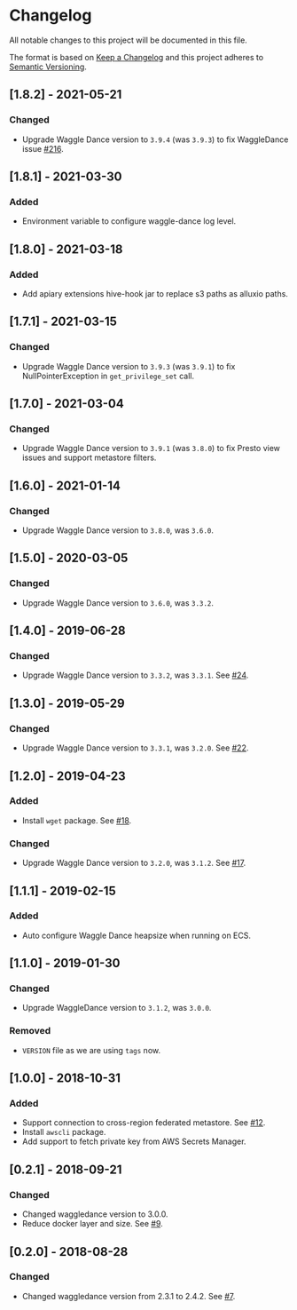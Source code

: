 # Changelog
All notable changes to this project will be documented in this file.

The format is based on [Keep a Changelog](http://keepachangelog.com/en/1.0.0/) and this project adheres to [Semantic Versioning](http://semver.org/spec/v2.0.0.html).

## [1.8.2] - 2021-05-21
### Changed
- Upgrade Waggle Dance version to `3.9.4` (was `3.9.3`) to fix WaggleDance issue [#216](https://github.com/HotelsDotCom/waggle-dance/issues/216).

## [1.8.1] - 2021-03-30
### Added
- Environment variable to configure waggle-dance log level.

## [1.8.0] - 2021-03-18
### Added
- Add apiary extensions hive-hook jar to replace s3 paths as alluxio paths.

## [1.7.1] - 2021-03-15
### Changed
- Upgrade Waggle Dance version to `3.9.3` (was `3.9.1`) to fix NullPointerException in `get_privilege_set` call.

## [1.7.0] - 2021-03-04
### Changed
- Upgrade Waggle Dance version to `3.9.1` (was `3.8.0`) to fix Presto view issues and support metastore filters.

## [1.6.0] - 2021-01-14
### Changed
- Upgrade Waggle Dance version to `3.8.0`, was `3.6.0`.

## [1.5.0] - 2020-03-05
### Changed
- Upgrade Waggle Dance version to `3.6.0`, was `3.3.2`.

## [1.4.0] - 2019-06-28
### Changed
- Upgrade Waggle Dance version to `3.3.2`, was `3.3.1`. See [#24](https://github.com/ExpediaGroup/apiary-waggledance-docker/issues/24).

## [1.3.0] - 2019-05-29
### Changed
- Upgrade Waggle Dance version to `3.3.1`, was `3.2.0`. See [#22](https://github.com/ExpediaGroup/apiary-waggledance-docker/issues/22).

## [1.2.0] - 2019-04-23
### Added
- Install `wget` package. See [#18](https://github.com/ExpediaGroup/apiary-waggledance-docker/issues/18).

### Changed
- Upgrade Waggle Dance version to `3.2.0`, was `3.1.2`. See [#17](https://github.com/ExpediaGroup/apiary-waggledance-docker/issues/17).

## [1.1.1] - 2019-02-15
### Added
- Auto configure Waggle Dance heapsize when running on ECS.

## [1.1.0] - 2019-01-30
### Changed
- Upgrade WaggleDance version to `3.1.2`, was `3.0.0`.

### Removed
- `VERSION` file as we are using `tags` now.

## [1.0.0] - 2018-10-31
### Added
- Support connection to cross-region federated metastore. See [#12](https://github.com/ExpediaGroup/apiary-waggledance-docker/issues/12).
- Install `awscli` package.
- Add support to fetch private key from AWS Secrets Manager.

## [0.2.1] - 2018-09-21
### Changed
- Changed waggledance version to 3.0.0.
- Reduce docker layer and size. See [#9](https://github.com/ExpediaGroup/apiary-waggledance-docker/issues/9).

## [0.2.0] - 2018-08-28
### Changed
- Changed waggledance version from 2.3.1 to 2.4.2. See [#7](https://github.com/ExpediaGroup/apiary-waggledance-docker/issues/7).
